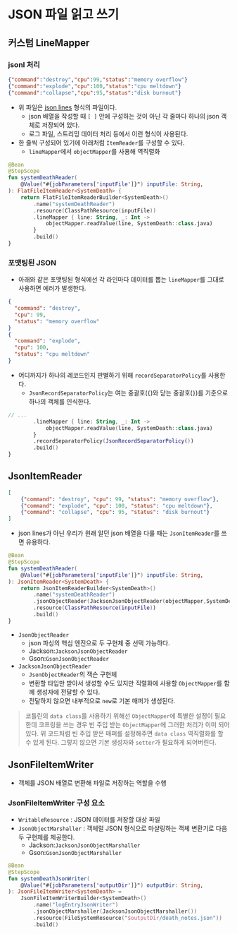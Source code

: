 # JSON 파일 읽고 쓰기

## 커스텀 LineMapper

### jsonl 처리

```json lines
{"command":"destroy","cpu":99,"status":"memory overflow"}
{"command":"explode","cpu":100,"status":"cpu meltdown"}
{"command":"collapse","cpu":95,"status":"disk burnout"}
```

- 위 파일은 [json lines](https://jsonlines.org/) 형식의 파일이다.
    - json 배열을 작성할 때 `[ ]` 안에 구성하는 것이 아닌 각 줄마다 하나의 json 객체로 저장되어 있다.
    - 로그 파일, 스트리밍 데이터 처리 등에서 이런 형식이 사용된다.
- 한 줄씩 구성되어 있기에 아래처럼 `ItemReader`를 구성할 수 있다.
    - `lineMapper`에서 `objectMapper`를 사용해 역직렬화

```kotlin
@Bean
@StepScope
fun systemDeathReader(
    @Value("#{jobParameters['inputFile']}") inputFile: String,
): FlatFileItemReader<SystemDeath> {
    return FlatFileItemReaderBuilder<SystemDeath>()
        .name("systemDeathReader")
        .resource(ClassPathResource(inputFile))
        .lineMapper { line: String, _: Int ->
            objectMapper.readValue(line, SystemDeath::class.java)
        }
        .build()
}
```

### 포맷팅된 JSON

- 아래와 같은 포맷팅된 형식에선 각 라인마다 데이터를 뽑는 `lineMapper`를 그대로 사용하면 에러가 발생한다.

```json lines
{
  "command": "destroy",
  "cpu": 99,
  "status": "memory overflow"
}
{
  "command": "explode",
  "cpu": 100,
  "status": "cpu meltdown"
}
```

- 어디까지가 하나의 레코드인지 판별하기 위해 `recordSeparatorPolicy`를 사용한다.
    - `JsonRecordSeparatorPolicy`는 여는 중괄호(`{`)와 닫는 중괄호(`}`)를 기준으로 하나의 객체를 인식한다.

```kotlin
// ...
        .lineMapper { line: String, _: Int ->
            objectMapper.readValue(line, SystemDeath::class.java)
        }
        .recordSeparatorPolicy(JsonRecordSeparatorPolicy())
        .build()
}
```

## JsonItemReader

```json
[
    {"command": "destroy", "cpu": 99, "status": "memory overflow"},
    {"command": "explode", "cpu": 100, "status": "cpu meltdown"},
    {"command": "collapse", "cpu": 95, "status": "disk burnout"}
]
```

- json lines가 아닌 우리가 원래 알던 json 배열을 다룰 때는 `JsonItemReader`를 쓰면 유용하다.

```kotlin
@Bean
@StepScope
fun systemDeathReader(
    @Value("#{jobParameters['inputFile']}") inputFile: String,
): JsonItemReader<SystemDeath> {
    return JsonItemReaderBuilder<SystemDeath>()
        .name("systemDeathReader")
        .jsonObjectReader(JacksonJsonObjectReader(objectMapper,SystemDeath::class.java))
        .resource(ClassPathResource(inputFile))
        .build()
}
```

- `JsonObjectReader`
  - json 파싱의 핵심 엔진으로 두 구현체 중 선택 가능하다.
  - Jackson:`JacksonJsonObjectReader`
  - Gson:`GsonJsonObjectReader`
- `JacksonJsonObjectReader`
  - `JsonObjectReader`의 잭슨 구현체
  - 변환할 타입만 받아서 생성할 수도 있지만 직렬화에 사용할 `ObjectMapper`를 함께 생성자에 전달할 수 있다.
  - 전달하지 않으면 내부적으로 `new`로 기본 매퍼가 생성된다.

> 코틀린의 `data class`를 사용하기 위해선 `ObjectMapper`에 특별한 설정이 필요한데 코프링을 쓰는 경우 빈 주입 받는 `ObjectMapper`에 그러한 처리가 이미 되어 있다. 위 코드처럼 빈 주입 받은 매퍼를 설정해주면 `data class` 역직렬화를 할 수 있게 된다. 그렇지 않으면 기본 생성자와 `setter`가 필요하게 되어버린다.
>

## JsonFileItemWriter

- 객체를 JSON 배열로 변환해 파일로 저장하는 역할을 수행

### JsonFileItemWriter 구성 요소

- `WritableResource` : JSON 데이터를 저장할 대상 파일
- `JsonObjectMarshaller` : 객체럴 JSON 형식으로 마샬링하는 객체 변환기로 다음 두 구현체를 제공한다.
  - Jackson:`JacksonJsonObjectMarshaller`
  - Gson:`GsonJsonObjectMarshaller`

```kotlin
@Bean
@StepScope
fun systemDeathJsonWriter(
    @Value("#{jobParameters['outputDir']}") outputDir: String,
): JsonFileItemWriter<SystemDeath> =
    JsonFileItemWriterBuilder<SystemDeath>()
        .name("logEntryJsonWriter")
        .jsonObjectMarshaller(JacksonJsonObjectMarshaller())
        .resource(FileSystemResource("$outputDir/death_notes.json"))
        .build()
```
